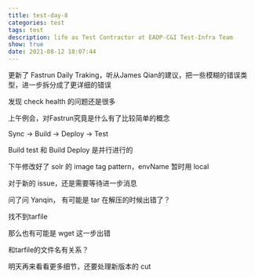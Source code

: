 ```yaml
---
title: test-day-8
categories: test
tags: test
description: life as Test Contractor at EADP-C&I Test-Infra Team
show: true
date: 2021-08-12 18:07:44
---
```

更新了 Fastrun Daily Traking，听从James Qian的建议，把一些模糊的错误类型，进一步拆分成了更详细的错误

发现 check health 的问题还是很多

上午例会，对Fastrun究竟是什么有了比较简单的概念

Sync -> Build -> Deploy -> Test

Build test 和 Build Deploy 是并行进行的

下午修改好了 solr 的 image tag pattern，envName 暂时用 local

对于新的 issue，还是需要等待进一步消息

问了问 Yanqin， 有可能是 tar 在解压的时候出错了？

找不到tarfile

那么也有可能是 wget 这一步出错

和tarfile的文件名有关系？

明天再来看看更多细节，还要处理新版本的 cut
